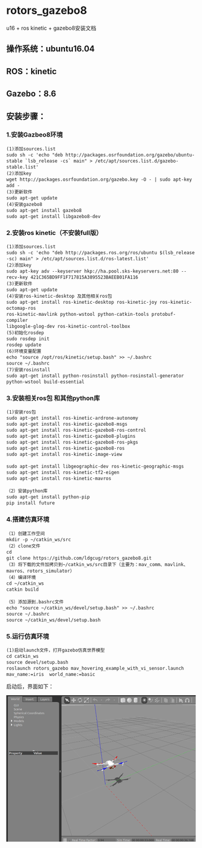 # rotors_gazebo8
u16 + ros kinetic + gazebo8安装文档  

## 操作系统：ubuntu16.04  
## ROS：kinetic  
## Gazebo：8.6

## 安装步骤：  
### 1.安装Gazbeo8环境  
    (1)添加sources.list  
    sudo sh -c 'echo "deb http://packages.osrfoundation.org/gazebo/ubuntu-stable `lsb_release -cs` main" > /etc/apt/sources.list.d/gazebo-stable.list'
    (2)添加key
    wget http://packages.osrfoundation.org/gazebo.key -O - | sudo apt-key add -
    (3)更新软件
    sudo apt-get update
    (4)安装gazebo8
    sudo apt-get install gazebo8
    sudo apt-get install libgazebo8-dev
### 2.安装ros kinetic（不安装full版）  
    (1)添加sources.list
    sudo sh -c 'echo "deb http://packages.ros.org/ros/ubuntu $(lsb_release -sc) main" > /etc/apt/sources.list.d/ros-latest.list'
    (2)添加key
    sudo apt-key adv --keyserver hkp://ha.pool.sks-keyservers.net:80 --recv-key 421C365BD9FF1F717815A3895523BAEEB01FA116
    (3)更新软件
    sudo apt-get update
    (4)安装ros-kinetic-desktop 及其他相关ros包
    sudo apt-get install ros-kinetic-desktop ros-kinetic-joy ros-kinetic-octomap-ros 
    ros-kinetic-mavlink python-wstool python-catkin-tools protobuf-compiler 
    libgoogle-glog-dev ros-kinetic-control-toolbox
    (5)初始化rosdep
    sudo rosdep init
    rosdep update
    (6)环境变量配置
    echo "source /opt/ros/kinetic/setup.bash" >> ~/.bashrc
    source ~/.bashrc
    (7)安装rosinstall
    sudo apt-get install python-rosinstall python-rosinstall-generator python-wstool build-essential  
    
### 3.安装相关ros包 和其他python库
    (1)安装ros包
    sudo apt-get install ros-kinetic-ardrone-autonomy
    sudo apt-get install ros-kinetic-gazebo8-msgs
    sudo apt-get install ros-kinetic-gazebo8-ros-control
    sudo apt-get install ros-kinetic-gazebo8-plugins
    sudo apt-get install ros-kinetic-gazebo8-ros-pkgs
    sudo apt-get install ros-kinetic-gazebo8-ros
    sudo apt-get install ros-kinetic-image-view  
    
    sudo apt-get install libgeographic-dev ros-kinetic-geographic-msgs
    sudo apt-get install ros-kinetic-tf2-eigen
    sudo apt-get install ros-kinetic-mavros
    
    （2）安装python库
    sudo apt-get install python-pip
    pip install future
    
### 4.搭建仿真环境
    （1）创建工作空间
    mkdir -p ~/catkin_ws/src
    （2）clone文件
    cd 
    git clone https://github.com/ldgcug/rotors_gazebo8.git
    （3）将下载的文件加拷贝到~/catkin_ws/src目录下（主要为：mav_comm、mavlink、mavros、rotors_simulator）
    （4）编译环境
    cd ~/catkin_ws
    catkin build
    
    （5）添加源到.bashrc文件
    echo "source ~/catkin_ws/devel/setup.bash" >> ~/.bashrc
    source ~/.bashrc
    source ~/catkin_ws/devel/setup.bash

### 5.运行仿真环境
    (1)启动launch文件，打开gazebo仿真世界模型
    cd catkin_ws
    source devel/setup.bash
    roslaunch rotors_gazebo mav_hovering_example_with_vi_sensor.launch mav_name:=iris  world_name:=basic

启动后，界面如下：  

![gazebo.png](https://github.com/ldgcug/rotors_gazebo8/raw/master/rotors.png)
